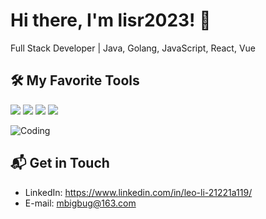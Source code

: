 # Hi there, I'm lisr2023! 👋

Full Stack Developer | Java, Golang, JavaScript, React, Vue 

## 🛠️ My Favorite Tools

![](https://img.shields.io/badge/Java-red?style=for-the-badge&logo=java)
![](https://img.shields.io/badge/Golang-blue?style=for-the-badge&logo=go)
![](https://img.shields.io/badge/JavaScript-yellow?style=for-the-badge&logo=javascript)
![](https://img.shields.io/badge/React-61DAFB?style=for-the-badge&logo=react)



<!--START_SECTION:activity-->

![Coding](https://media.giphy.com/media/ZVik7pBtu9dNS/giphy.gif)

## 📬 Get in Touch

- LinkedIn: https://www.linkedin.com/in/leo-li-21221a119/
- E-mail: mbigbug@163.com
